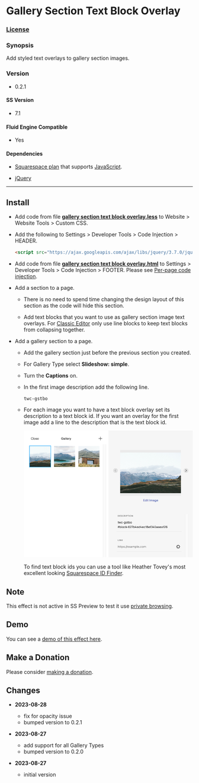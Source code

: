 # Gallery Section Text Block Overlay

### [License][1]

### Synopsis

Add styled text overlays to gallery section images.

### Version

  * 0.2.1

#### SS Version

  * 7.1

#### Fluid Engine Compatible

  * Yes

#### Dependencies

  * [Squarespace plan][2] that supports [JavaScript][3].
  
  * [jQuery][4]
 
---

## Install

* Add code from file **[gallery section text block overlay.less][5]** to
  Website > Website Tools > Custom CSS.
  
* Add the following to Settings > Developer Tools > Code Injection > HEADER.
  
  ```html
  <script src="https://ajax.googleapis.com/ajax/libs/jquery/3.7.0/jquery.min.js"></script>
  ```
  
* Add code from file **[gallery section text block overlay.html][6]** to
  Settings > Developer Tools > Code Injection > FOOTER. Please see [Per-page
  code injection][7].

* Add a section to a page.

  * There is no need to spend time changing the design layout of this section as
    the code will hide this section.
    
  * Add text blocks that you want to use as gallery section image text overlays.
    For [Classic Editor][8] only use line blocks to keep text blocks from
    collapsing together.
    
* Add a gallery section to a page.

  * Add the gallery section just before the previous section you created.
  
  * For Gallery Type select **Slideshow: simple**.
  
  * Turn the **Captions** on.
  
  * In the first image description add the following line.
    
    ```text
    twc-gstbo
    ```
    
  * For each image you want to have a text block overlay set its 
    description to a text block id. If you want an overlay for the first image
    add a line to the description that is the text block id.
    
    ![first image description](read%20me%20assets/first%20image%20description.png)
    
    To find text block ids you can use a tool like Heather Tovey's most
    excellent looking [Squarespace ID Finder][9].

## Note

This effect is not active in SS Preview to test it use [private browsing][10].

## Demo

You can see a [demo of this effect here][11].

## Make a Donation

Please consider [making a donation][12].

## Changes

* **2023-08-28**

  * fix for opacity issue
  * bumped version to 0.2.1
  
* **2023-08-27**

  * add support for all Gallery Types
  * bumped version to 0.2.0
  
* **2023-08-27**

  * initial version

[1]: https://github.com/tomsWebConsulting/twcsl/blob/main/LICENSE.txt#L1
[2]: https://www.squarespace.com/pricing
[3]: https://en.wikipedia.org/wiki/JavaScript
[4]: https://jquery.com/
[5]: gallery%20section%20text%20block%20overlay.less#L1
[6]: gallery%20section%20text%20block%20overlay.html#L1
[7]: https://support.squarespace.com/hc/en-us/articles/205815908-Using-code-injection#toc-per-page-code-injection
[8]: https://support.squarespace.com/hc/en-us/articles/6421525446541#toc-classic-editor
[9]: https://www.heathertovey.com/squarespace-id-finder/
[10]: https://support.squarespace.com/hc/en-us/articles/207099587-Using-private-browsing-or-incognito-mode
[11]: https://toms-web-consulting-demos.squarespace.com/gallery-section-text-block-overlay?password=twcdemos
[12]: https://github.com/tomsWebConsulting/twcsl#make-a-donation
